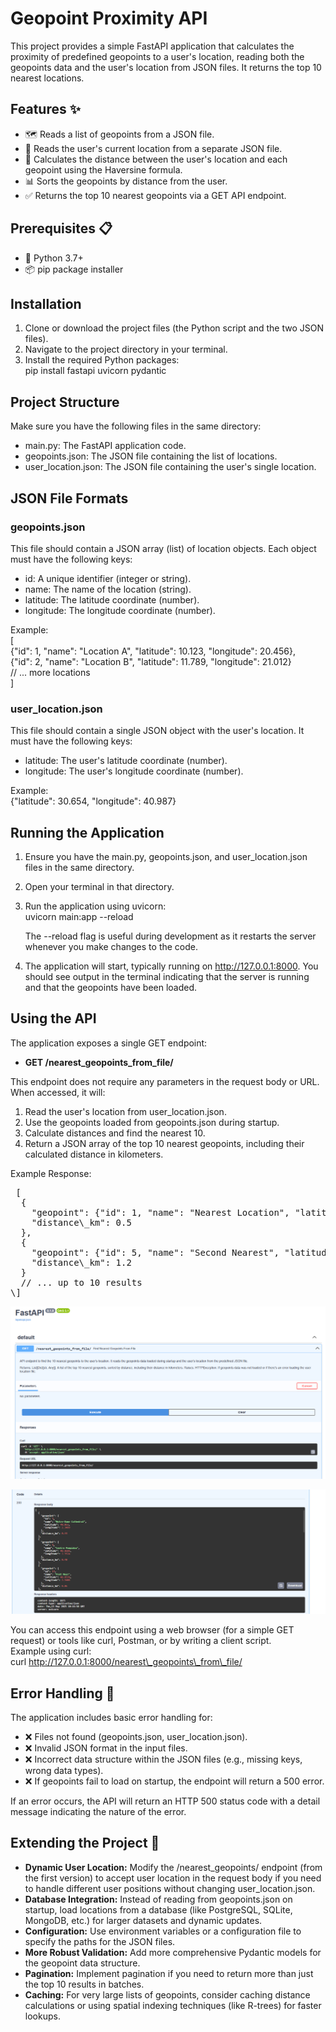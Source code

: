 # **Geopoint Proximity API**

This project provides a simple FastAPI application that calculates the proximity of predefined geopoints to a user's location, reading both the geopoints data and the user's location from JSON files. It returns the top 10 nearest locations.

## **Features ✨**

* 🗺️ Reads a list of geopoints from a JSON file.  
* 📍 Reads the user's current location from a separate JSON file.  
* 📏 Calculates the distance between the user's location and each geopoint using the Haversine formula.  
* 📊 Sorts the geopoints by distance from the user.  
* ✅ Returns the top 10 nearest geopoints via a GET API endpoint.

## **Prerequisites 📋**

* 🐍 Python 3.7+  
* 📦 pip package installer

## **Installation**

1. Clone or download the project files (the Python script and the two JSON files).  
2. Navigate to the project directory in your terminal.  
3. Install the required Python packages:  
   pip install fastapi uvicorn pydantic

## **Project Structure**

Make sure you have the following files in the same directory:

* main.py: The FastAPI application code.  
* geopoints.json: The JSON file containing the list of locations.  
* user\_location.json: The JSON file containing the user's single location.

## **JSON File Formats**

### **geopoints.json**

This file should contain a JSON array (list) of location objects. Each object must have the following keys:

* id: A unique identifier (integer or string).  
* name: The name of the location (string).  
* latitude: The latitude coordinate (number).  
* longitude: The longitude coordinate (number).

Example:  
\[  
  {"id": 1, "name": "Location A", "latitude": 10.123, "longitude": 20.456},  
  {"id": 2, "name": "Location B", "latitude": 11.789, "longitude": 21.012}  
  // ... more locations  
\]

### **user\_location.json**

This file should contain a single JSON object with the user's location. It must have the following keys:

* latitude: The user's latitude coordinate (number).  
* longitude: The user's longitude coordinate (number).

Example:  
{"latitude": 30.654, "longitude": 40.987}

## **Running the Application**

1. Ensure you have the main.py, geopoints.json, and user\_location.json files in the same directory.  
2. Open your terminal in that directory.  
3. Run the application using uvicorn:  
   uvicorn main:app \--reload

   The \--reload flag is useful during development as it restarts the server whenever you make changes to the code.  
4. The application will start, typically running on http://127.0.0.1:8000. You should see output in the terminal indicating that the server is running and that the geopoints have been loaded.

## **Using the API**

The application exposes a single GET endpoint:

* **GET /nearest\_geopoints\_from\_file/**

This endpoint does not require any parameters in the request body or URL. When accessed, it will:

1. Read the user's location from user\_location.json.  
2. Use the geopoints loaded from geopoints.json during startup.  
3. Calculate distances and find the nearest 10\.  
4. Return a JSON array of the top 10 nearest geopoints, including their calculated distance in kilometers.


Example Response:  
<pre lang="markdown"> [  
  {  
    "geopoint": {"id": 1, "name": "Nearest Location", "latitude": ... , "longitude": ...},  
    "distance\_km": 0.5  
  },  
  {  
    "geopoint": {"id": 5, "name": "Second Nearest", "latitude": ... , "longitude": ...},  
    "distance\_km": 1.2  
  }  
  // ... up to 10 results  
\]  </pre>

![Diagram](images/cap1.png)

![Diagram](images/cap2.png)

You can access this endpoint using a web browser (for a simple GET request) or tools like curl, Postman, or by writing a client script.  
Example using curl:  
curl http://127.0.0.1:8000/nearest\_geopoints\_from\_file/

## **Error Handling 🚨**

The application includes basic error handling for:

* ❌ Files not found (geopoints.json, user\_location.json).  
* ❌ Invalid JSON format in the input files.  
* ❌ Incorrect data structure within the JSON files (e.g., missing keys, wrong data types).  
* ❌ If geopoints fail to load on startup, the endpoint will return a 500 error.

If an error occurs, the API will return an HTTP 500 status code with a detail message indicating the nature of the error.

## **Extending the Project 🚀**

* **Dynamic User Location:** Modify the /nearest\_geopoints/ endpoint (from the first version) to accept user location in the request body if you need to handle different user positions without changing user\_location.json.  
* **Database Integration:** Instead of reading from geopoints.json on startup, load locations from a database (like PostgreSQL, SQLite, MongoDB, etc.) for larger datasets and dynamic updates.  
* **Configuration:** Use environment variables or a configuration file to specify the paths for the JSON files.  
* **More Robust Validation:** Add more comprehensive Pydantic models for the geopoint data structure.  
* **Pagination:** Implement pagination if you need to return more than just the top 10 results in batches.  
* **Caching:** For very large lists of geopoints, consider caching distance calculations or using spatial indexing techniques (like R-trees) for faster lookups.